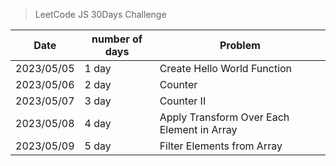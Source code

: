 > LeetCode JS 30Days Challenge


| Date       | number of days | Problem                    |
|------------|----------------|----------------------------|
| 2023/05/05 | 1 day          | Create Hello World Function |
| 2023/05/06 | 2 day          | Counter                    |
| 2023/05/07 | 3 day          | Counter II                 |
| 2023/05/08 | 4 day          | Apply Transform Over Each Element in Array  |
| 2023/05/09 | 5 day          | Filter Elements from Array |


